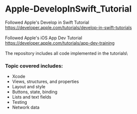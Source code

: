 # Apple-DevelopInSwift_Tutorial
Followed Apple's Develop in Swift Tutorial\
https://developer.apple.com/tutorials/develop-in-swift-tutorials <br/><br/>
Followed Apple's iOS App Dev Tutorial\
https://developer.apple.com/tutorials/app-dev-training <br/><br/>
The repository includes all code implemented in the tutorials\

### Topic covered includes:
- Xcode
- Views, structures, and properties
- Layout and style
- Buttons, state, binding
- Lists and text fields
- Testing
- Network data
